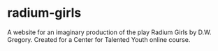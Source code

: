 # radium-girls
A website for an imaginary production of the play Radium Girls by D.W. Gregory. Created for a Center for Talented Youth online course.
